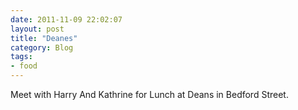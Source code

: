 ```yaml
---
date: 2011-11-09 22:02:07
layout: post
title: "Deanes"
category: Blog
tags:
- food
---
```


Meet with Harry And Kathrine for Lunch at Deans in Bedford Street.
